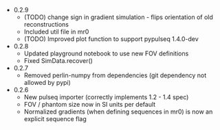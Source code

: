 - 0.2.9
  - (TODO) change sign in gradient simulation - flips orientation of old reconstructions
  - Included util file in mr0
  - (TODO) Improved plot function to support pypulseq 1.4.0-dev
- 0.2.8
  - Updated playground notebook to use new FOV definitions
  - Fixed SimData.recover()
- 0.2.7
  - Removed perlin-numpy from dependencies (git dependency not allowed by pypi)
- 0.2.6
  - New pulseq importer (correctly implements 1.2 - 1.4 spec)
  - FOV / phantom size now in SI units per default
  - Normalized gradients (when defining sequences in mr0) is now an explicit sequence flag